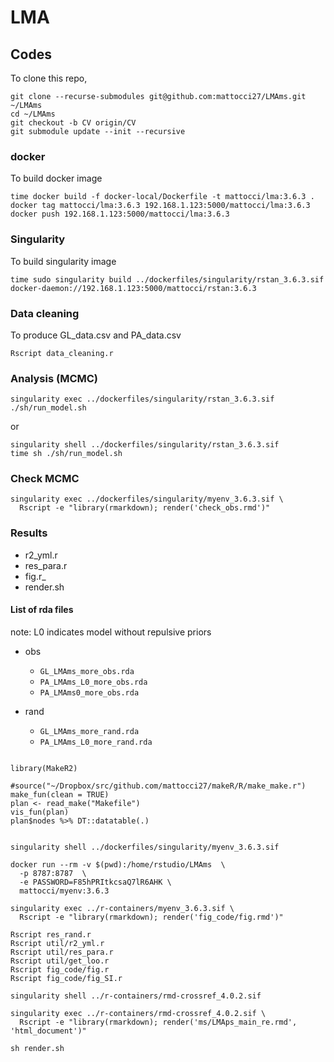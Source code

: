 # LMA

## Codes

To clone this repo,

```
git clone --recurse-submodules git@github.com:mattocci27/LMAms.git ~/LMAms
cd ~/LMAms
git checkout -b CV origin/CV
git submodule update --init --recursive

```

### docker

To build docker image

```
time docker build -f docker-local/Dockerfile -t mattocci/lma:3.6.3 .
docker tag mattocci/lma:3.6.3 192.168.1.123:5000/mattocci/lma:3.6.3 
docker push 192.168.1.123:5000/mattocci/lma:3.6.3 
```

### Singularity

To build singularity image

```
time sudo singularity build ../dockerfiles/singularity/rstan_3.6.3.sif docker-daemon://192.168.1.123:5000/mattocci/rstan:3.6.3
```

### Data cleaning  

To produce GL_data.csv and PA_data.csv

```
Rscript data_cleaning.r
```

### Analysis (MCMC)

```
singularity exec ../dockerfiles/singularity/rstan_3.6.3.sif ./sh/run_model.sh
```

or 

```
singularity shell ../dockerfiles/singularity/rstan_3.6.3.sif
time sh ./sh/run_model.sh
```


### Check MCMC

```
singularity exec ../dockerfiles/singularity/myenv_3.6.3.sif \
  Rscript -e "library(rmarkdown); render('check_obs.rmd')"
```

### Results

- r2_yml.r
- res_para.r
- fig.r_
- render.sh

#### List of rda files

note: L0 indicates model without repulsive priors 

- obs
  - `GL_LMAms_more_obs.rda`
  - `PA_LMAms_L0_more_obs.rda` 
  - `PA_LMAms0_more_obs.rda`

- rand
  - `GL_LMAms_more_rand.rda`
  - `PA_LMAms_L0_more_rand.rda`

```{r}

library(MakeR2)

#source("~/Dropbox/src/github.com/mattocci27/makeR/R/make_make.r")
make_fun(clean = TRUE)
plan <- read_make("Makefile")
vis_fun(plan)
plan$nodes %>% DT::datatable(.)

```


```{r}

singularity shell ../dockerfiles/singularity/myenv_3.6.3.sif

docker run --rm -v $(pwd):/home/rstudio/LMAms  \
  -p 8787:8787  \
  -e PASSWORD=F85hPRItkcsaQ7lR6AHK \
  mattocci/myenv:3.6.3

singularity exec ../r-containers/myenv_3.6.3.sif \
  Rscript -e "library(rmarkdown); render('fig_code/fig.rmd')"

Rscript res_rand.r
Rscript util/r2_yml.r
Rscript util/res_para.r
Rscript util/get_loo.r
Rscript fig_code/fig.r
Rscript fig_code/fig_SI.r

singularity shell ../r-containers/rmd-crossref_4.0.2.sif

singularity exec ../r-containers/rmd-crossref_4.0.2.sif \
  Rscript -e "library(rmarkdown); render('ms/LMAps_main_re.rmd', 'html_document')"

sh render.sh

```


